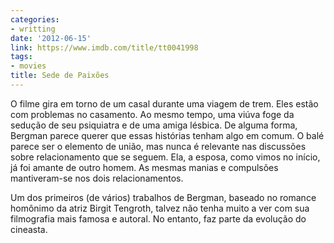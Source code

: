 ```yaml
---
categories:
- writting
date: '2012-06-15'
link: https://www.imdb.com/title/tt0041998
tags:
- movies
title: Sede de Paixões
---
```


O filme gira em torno de um casal durante uma viagem de trem. Eles estão com problemas no casamento. Ao mesmo tempo, uma viúva foge da sedução de seu psiquiatra e de uma amiga lésbica. De alguma forma, Bergman parece querer que essas histórias tenham algo em comum. O balé parece ser o elemento de união, mas nunca é relevante nas discussões sobre relacionamento que se seguem. Ela, a esposa, como vimos no início, já foi amante de outro homem. As mesmas manias e compulsões mantiveram-se nos dois relacionamentos.

Um dos primeiros (de vários) trabalhos de Bergman, baseado no romance homônimo da atriz Birgit Tengroth, talvez não tenha muito a ver com sua filmografia mais famosa e autoral. No entanto, faz parte da evolução do cineasta.

